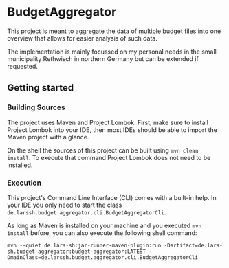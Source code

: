 # BudgetAggregator
This project is meant to aggregate the data of multiple budget files into one overview that allows for easier analysis of such data.

The implementation is mainly focussed on my personal needs in the small municipality Rethwisch in northern Germany but can be extended if requested.

## Getting started

### Building Sources
The project uses Maven and Project Lombok. First, make sure to install Project Lombok into your IDE, then most IDEs should be able to import the Maven project with a glance.

On the shell the sources of this project can be built using `mvn clean install`. To execute that command Project Lombok does not need to be installed.

### Execution
This project's Command Line Interface (CLI) comes with a built-in help. In your IDE you only need to start the class `de.larssh.budget.aggregator.cli.BudgetAggregatorCli`.

As long as Maven is installed on your machine and you executed `mvn install` before, you can also execute the following shell command:

```
mvn --quiet de.lars-sh:jar-runner-maven-plugin:run -Dartifact=de.lars-sh.budget-aggregator:budget-aggregator:LATEST -DmainClass=de.larssh.budget.aggregator.cli.BudgetAggregatorCli
```
